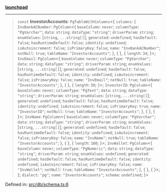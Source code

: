 [**launchpad**](index.md)

***

> `const` **InvestorAccounts**: `PgTableWithColumns`\<\{ `columns`: \{ `InvBankACNumber`: `PgColumn`\<\{ `baseColumn`: `never`; `columnType`: `"PgVarchar"`; `data`: `string`; `dataType`: `"string"`; `driverParam`: `string`; `enumValues`: \[`string`, `...string[]`\]; `generated`: `undefined`; `hasDefault`: `false`; `hasRuntimeDefault`: `false`; `identity`: `undefined`; `isAutoincrement`: `false`; `isPrimaryKey`: `false`; `name`: `"InvBankACNumber"`; `notNull`: `true`; `tableName`: `"InvestorAccounts"`; \}, \{ \}, \{ `length`: `34`; \}\>; `InvEmail`: `PgColumn`\<\{ `baseColumn`: `never`; `columnType`: `"PgVarchar"`; `data`: `string`; `dataType`: `"string"`; `driverParam`: `string`; `enumValues`: \[`string`, `...string[]`\]; `generated`: `undefined`; `hasDefault`: `false`; `hasRuntimeDefault`: `false`; `identity`: `undefined`; `isAutoincrement`: `false`; `isPrimaryKey`: `false`; `name`: `"InvEmail"`; `notNull`: `true`; `tableName`: `"InvestorAccounts"`; \}, \{ \}, \{ `length`: `50`; \}\>; `InvestorID`: `PgColumn`\<\{ `baseColumn`: `never`; `columnType`: `"PgText"`; `data`: `string`; `dataType`: `"string"`; `driverParam`: `string`; `enumValues`: \[`string`, `...string[]`\]; `generated`: `undefined`; `hasDefault`: `false`; `hasRuntimeDefault`: `false`; `identity`: `undefined`; `isAutoincrement`: `false`; `isPrimaryKey`: `true`; `name`: `"InvestorID"`; `notNull`: `true`; `tableName`: `"InvestorAccounts"`; \}, \{ \}, \{ \}\>; `InvName`: `PgColumn`\<\{ `baseColumn`: `never`; `columnType`: `"PgVarchar"`; `data`: `string`; `dataType`: `"string"`; `driverParam`: `string`; `enumValues`: \[`string`, `...string[]`\]; `generated`: `undefined`; `hasDefault`: `false`; `hasRuntimeDefault`: `false`; `identity`: `undefined`; `isAutoincrement`: `false`; `isPrimaryKey`: `false`; `name`: `"InvName"`; `notNull`: `true`; `tableName`: `"InvestorAccounts"`; \}, \{ \}, \{ `length`: `100`; \}\>; `InvWallet`: `PgColumn`\<\{ `baseColumn`: `never`; `columnType`: `"PgNumeric"`; `data`: `string`; `dataType`: `"string"`; `driverParam`: `string`; `enumValues`: `undefined`; `generated`: `undefined`; `hasDefault`: `false`; `hasRuntimeDefault`: `false`; `identity`: `undefined`; `isAutoincrement`: `false`; `isPrimaryKey`: `false`; `name`: `"InvWallet"`; `notNull`: `true`; `tableName`: `"InvestorAccounts"`; \}, \{ \}, \{ \}\>; \}; `dialect`: `"pg"`; `name`: `"InvestorAccounts"`; `schema`: `undefined`; \}\>

Defined in: [src/db/schema.ts:6](https://github.com/victorbratov/launchpad/blob/2fb5c03d3b8a4ead86d4ea12df9db7edc90ac88e/src/db/schema.ts#L6)
